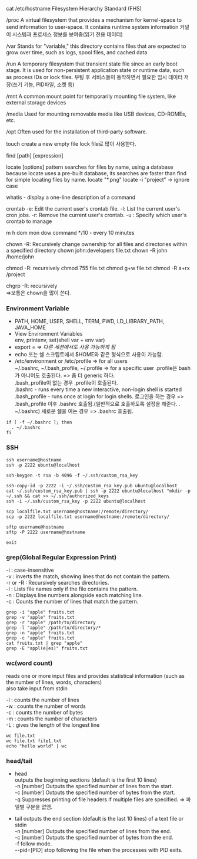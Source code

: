 cat /etc/hostname
Filesystem Hierarchy Standard (FHS)

/proc 
A virtual filesystem that provides a mechanism for kernel-space to send information to user-space.
It contains runtime system information 
커널이 시스템과 프로세스 정보를 보여줌(읽기 전용 데이터)

/var
Stands for "variable," this directory contains files that are expected to grow over time, 
such as logs, spool files, and cached data

/run
A temporary filesystem that transient state file since an early boot stage. 
It is used for non-persistent application state or runtime data, such as process IDs or lock files.
부팅 후 서비스들이 동작하면서 필요한 임시 데이터 저장(쓰기 기능, PID파일, 소켓 등) 

/mnt
A common mount point for temporarily mounting file system, like external storage devices

/media
Used for mounting removable media like USB devices, CD-ROMEs, etc.

/opt
Often used for the installation of third-party software.

touch 
create a new empty file 
lock file로 많이 사용한다. 

find [path] [expression]

locate [options] pattern 
searches for files by name, using a database 
because locate uses a pre-built database, its searches are faster than find for simple locating files by name.
locate "*.png"
locate -i "project" -> ignore case

whatis - display a one-line description of a command 

crontab 
-e: Edit the current user's crontab file.
-l: List the current user's cron jobs.
-r: Remove the current user's crontab.
-u <user>: Specify which user's crontab to manage 

m h dom mon dow    command
*/10 - every 10 minutes 

chown
-R: Recursively change ownership for all files and directories within a specified directory
chown john:developers file.txt
chown -R john /home/john

chmod
-R: recursively 
chmod 755 file.txt
chmod g+w file.txt
chmod -R a+rx /project

chgrp 
-R: recursively  
=>보통은 chown을 많이 쓴다. 

### Environment Variable  
- PATH, HOME, USER, SHELL, TERM, PWD, LD_LIBRARY_PATH, JAVA_HOME
- View Environment Variables   
env, printenv, set(shell var + env var)
- export <VAR>=<VALUE> => 다른 세션에서도 사용 가능하게 됨
- echo 또는 쉘 스크립트에서 $HOME와 같은 형식으로 사용이 가능함.
- /etc/environment or /etc/profile => for all users  
~/.bashrc, ~/.bash_profile, ~/.profile => for a specific user
.profile은 bash가 아니어도 호출된다. => 좀 더 generic 하다.    
.bash_profile이 없는 경우 .profile이 호출된다.  
.bashrc - runs every time a new interactive, non-login shell is started
.bash_profile - runs once at login for login shells.
로그인을 하는 경우 => .bash_profile 이후 .bashrc 호출됨.(일반적으로 호출하도록 설정을 해준다. . ~/.bashrc) 
새로운 쉘을 여는 경우 => .bashrc 호출됨.
```
if [ -f ~/.bashrc ]; then
  . ~/.bashrc
fi
```

### SSH  
```
ssh username@hostname
ssh -p 2222 ubuntu@localhost

ssh-keygen -t rsa -b 4096 -f ~/.ssh/custom_rsa_key

ssh-copy-id -p 2222 -i ~/.ssh/custom_rsa_key.pub ubuntu@localhost
cat ~/.ssh/custom_rsa_key.pub | ssh -p 2222 ubuntu@localhost "mkdir -p ~/.ssh && cat >> ~/.ssh/authorized_keys
ssh -i ~/.ssh/custom_rsa_key -p 2222 ubuntu@localhost

scp localfile.txt username@hostname:/remote/directory/
scp -p 2222 localfile.txt username@hostname:/remote/directory/

sftp username@hostname
sftp -P 2222 username@hostname

exit
```

### grep(Global Regular Expression Print)  
\-i : case-insensitive  
\-v : inverts the match, showing lines that do not contain the pattern.  
\-r or \-R : Recursively searches directories.  
\-l : Lists file names only if the file contains the pattern.  
\-n : Displays line numbers alongside each matching line.  
\-c : Counts the number of lines that match the pattern.  

```
grep -i "apple" fruits.txt
grep -v "apple" fruits.txt
grep -r "apple" /path/to/directory
grep -l "apple" /path/to/directory/*
grep -n "apple" fruits.txt
grep -c "apple" fruits.txt
cat fruits.txt | grep "apple"
grep -E "appl(e|es)" fruits.txt
```

### wc(word count)  
reads one or more input files and provides statistical information (such as the number of lines, words, characters)  
also take input from stdin  

\-l : counts the number of lines  
\-w : counts the number of words  
\-c : counts the number of bytes  
\-m : counts the number of characters  
\-L : gives the length of the longest line  

```
wc file.txt
wc file.txt file1.txt
echo "hello world" | wc
```

### head/tail  
- head  
outputs the beginning sections (default is the first 10 lines)  
\-n \[number\] Outputs the specified number of lines from the start.   
\-c \[number\] Outputs the specified number of bytes from the start.   
\-q Suppresses printing of file headers if multiple files are specified.  => 파일별 구분을 없앰.   

- tail
outputs the end section (default is the last 10 lines) of a text file or stdin  
\-n \[number\] Outputs the specified number of lines from the end.  
\-c \[number\] Outputs the specified number of bytes from the end.  
\-f follow mode.  
\-\-pid=\[PID\] stop following the file when the processes with PID exits.   

